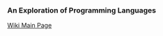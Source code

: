### An Exploration of Programming Languages

[Wiki Main Page](https://github.com/andersyr/An-Exploration-of-Programming-Languages/wiki)
